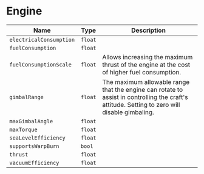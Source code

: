 # Engine


|Name|Type|Description|
|--|--|--|
|`electricalConsumption`|`float`||
|`fuelConsumption`|`float`||
|`fuelConsumptionScale`|`float`|Allows increasing the maximum thrust of the engine at the cost of higher fuel consumption.|
|`gimbalRange`|`float`|The maximum allowable range that the engine can rotate to assist in controlling the craft's attitude. Setting to zero will disable gimbaling.|
|`maxGimbalAngle`|`float`||
|`maxTorque`|`float`||
|`seaLevelEfficiency`|`float`||
|`supportsWarpBurn`|`bool`||
|`thrust`|`float`||
|`vacuumEfficiency`|`float`||


